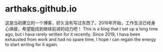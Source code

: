 # arthaks.github.io
这是当初建立的一个博客，好久没有写过东西了。2019年开始，工作生活已经身心俱疲，希望能找到继续前进的动力吧！
This is a blog that I set up a long time ago, but i hava rarely written for it recently. Since 2019, I hava been exhausted from work and had no spare time, I hope i can regain the energy to start writing for it again. 
